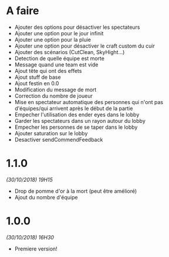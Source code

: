# A faire
- Ajouter des options pour désactiver les spectateurs
- Ajouter une option pour le jour infinit
- Ajouter une option pour la pluie
- Ajouter une option pour désactiver le craft custom du cuir
- Ajouter des scénarios (CutClean, SkyHight...)
- Detection de quelle équipe est morte
- Message quand une team est vide
- Ajout tête qui ont des effets
- Ajout stuff de base
- Ajout festin en 0.0
- Modification du message de mort
- Correction du nombre de joueur
- Mise en spectateur automatique des personnes qui n'ont pas d'équipes/qui arrivent après le début de la partie
- Empecher l'utilisation des ender eyes dans le lobby
- Garder les spectateurs dans un rayon autour du lobby
- Empecher les personnes de se taper dans le lobby
- Ajouter saturation sur le lobby
- Desactiver sendCommendFeedback

# 1.1.0
*(30/10/2018) 19H15*
- Drop de pomme d'or à la mort (peut être amélioré)
- Ajout du nombre d'équipe 

# 1.0.0
*(30/10/2018) 16H30*
- Premiere version!
